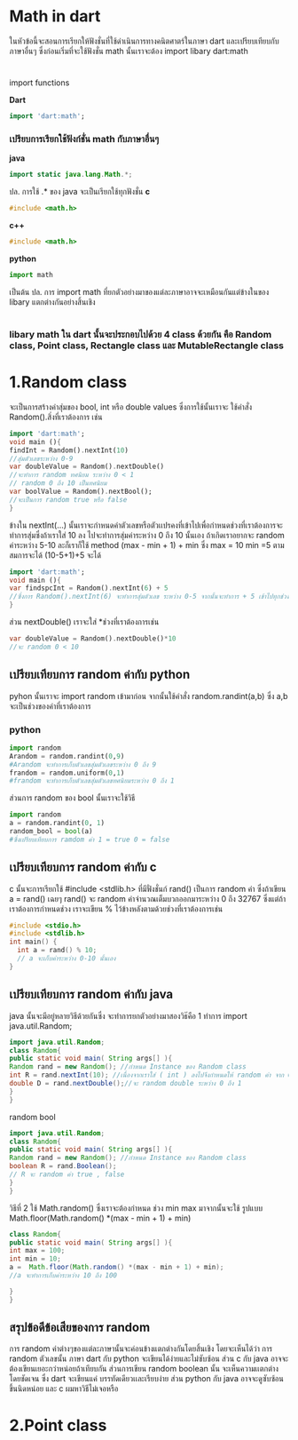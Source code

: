 # **Math in dart**
ในหัวข้อนี้จะสอนการเรียกให้ฟังชั่นที่ใช้ดำเนินการทางคนิตศาตร์ในภาษา dart และเปรียบเทียบกับภาษาอื่นๆ ซึ่งก่อนเริ่มที่จะใช้ฟังชั่น math นั้นเราจะต้อง import libary dart:math
#
import functions

**Dart**
 ```dart
import 'dart:math';
```
### เปรียบการเรียกใช้ฟังก์ชั่น math กับภาษาอื่นๆ
**java**
```java
import static java.lang.Math.*;
```
ปล. การใช้ .* ของ java จะเป็นเรียกใช้ทุกฟังชั่น
**c**
```c
#include <math.h>
```
**c++**
```c++
#include <math.h>
```
**python**
```python
import math
```
เป็นต้น
ปล. การ import math ที่ยกตัวอย่างมาของแต่ละภาษาอาจจะเหมือนกันแต่ข้างในของ libary แตกต่างกันอย่างสิ้นเชิง
#
### libary math ใน dart นั้นจะประกอบไปด้วย 4  class ด้วยกัน คือ Random class, Point class, Rectangle class และ MutableRectangle class

# 1.Random class
จะเป็นการสร้างค่าสุ่มของ bool, int หรือ double values 
ซึ่งการใช้นั้นเราจะ ใช้คำสั่ง Random().สิ่งที่เราต้องการ เช่น
 ```dart
import 'dart:math';
void main (){
findInt = Random().nextInt(10)
//สุ่มตัวเลขระหว่าง 0-9
var doubleValue = Random().nextDouble()
//จะทำการ random ทศนิยม ระหว่าง 0 < 1 
// random 0 ถึง 10 เป็นทศนิยม
var boolValue = Random().nextBool();
//จะเป็นการ random true หรือ false 
}
```
ข้างใน nextInt(...) นั้นเราจะกำหนดค่าตัวเลขหรือตัวเเปรคงที่เข้าไปเพื่อกำหนดช่วงที่เราต้องการจะทำการสุ่มซึ่งถ้าเราใส่ 10 ลง ไปจะทำการสุ่มค่าระหว่าง 0 ถึง 10 นั้นเอง
ถ้าเกิดเราอยากจะ random ค่าระหว่าง 5-10 ละก็เราก็ใช้ method (max - min + 1) + min ซึ่ง max = 10 min =5 ตามสมการจะได้ (10-5+1)+5 จะได้
```dart
import 'dart:math';
void main (){
var findspcInt = Random().nextInt(6) + 5
//ซึ่งการ Random().nextInt(6) จะทำการสุ่มตัวเลข ระหว่าง 0-5 จากนั้นจะทำการ + 5 เข้าไปทุกช่วง จะได้เป็นการสุ่มตัวเลขระหว่าง 5-10 นั้นเอง
}
```
ส่วน nextDouble() เราจะใส่ *ช่วงที่เราต้องการเช่น 
```dart
var doubleValue = Random().nextDouble()*10
//จะ random 0 < 10 
```
## เปรียบเทียบการ random ค่ากับ python 
pyhon นั้นเราจะ import random เข้ามาก่อน จากนั้นใช้คำสั่ง random.randint(a,b) ซึ่ง a,b จะเป็นช่วงของค่าที่เราต้องการ
### python 
```python
import random
Arandom = random.randint(0,9)
#Arandom จะทำการเก็บตัวเลขสุ่มตัวเลขระหว่าง 0 ถึง 9
frandom = random.uniform(0,1)
#frandom จะทำการเก็บตัวเลขสุ่มตัวเลขทศนิยมระหว่าง 0 ถึง 1
```
ส่วนการ random ของ bool นั้นเราจะใช้วิธี 
```python
import random
a = random.randint(0, 1)
random_bool = bool(a)
#ซึ่งเปรียบเทียบการ ramdom ค่า 1 = true 0 = false 
```
## เปรียบเทียบการ random ค่ากับ c
c นั้นจะการเรียกใช้ #include <stdlib.h> ที่มีฟั่งชั่นก์ rand() เป็นการ random ค่า ซึ่งถ้าเขียน a = rand() เฉยๆ rand() จะ random 
ค่าจำนวณเต็มบวกออกมาระหว่าง 0 ถึง 32767 ซึ่งแต่ถ้าเราต้องการกำหนดช่วง เราจะเขียน % ไว้ข้างหลังตามด้วยช่วงที่เราต้องการเช่น
```c
#include <stdio.h>
#include <stdlib.h>
int main() {
  int a = rand() % 10;
  // a จะเก็บค่าระหว่าง 0-10 นั้นเอง
}
```
## เปรียบเทียบการ random ค่ากับ java
java นั้นจะมีอยู่หลายวิธีด้วยกันซึ่ง จะทำการยกตัวอย่างมาสองวิธ๊คือ 1 ทำการ import java.util.Random;
```java
import java.util.Random;
class Random{
public static void main( String args[] ){
Random rand = new Random(); //กำหนด Instance ของ Random class
int R = rand.nextInt(10); //เนื่องจากเราใส่ ( int ) ลงไปจึงกำหนดให้ random ค่า จาก 0 ถึงตัวที่เรากำหนดไว้
double D = rand.nextDouble();//จะ random double ระหว่าง 0 ถึง 1
}
}
```
random bool 
```java
import java.util.Random;
class Random{
public static void main( String args[] ){
Random rand = new Random(); //กำหนด Instance ของ Random class
boolean R = rand.Boolean();
// R จะ random ค่า true , false
}
}
```
วิธีที่ 2 ใช้ Math.random() ซึ่งเราจะต้องกำหนด ช่วง min max มาจากนั้นจะใช้
รูปแบบ  Math.floor(Math.random() *(max - min + 1) + min) 
```java
class Random{
public static void main( String args[] ){
int max = 100;
int min = 10;
a =  Math.floor(Math.random() *(max - min + 1) + min);
//a จะทำการเก็บค่าระหว่าง 10 ถึง 100

}
}
```
## สรุปข้อดีข้อเสียของการ random
การ random ค่าต่างๆของแต่ละภาษานั้นจะค่อนข้างแตกต่างกันโดยสิ้นเชิง
โดยจะเห็นได้ว่า การ random ตัวเลขนั้น ภาษา dart กับ python จะเขียนได้ง่ายและไม่ซับซ้อน ส่วน c กับ java อาจจะต้องเขียนเยอะกว่าหน่อยถ้าเทียบกัน
ส่วนการเขียน random boolean นั้น จะเห็นความเเตกต่างโดยชัดเจน ซึ่ง dart จะเขียนแค่ บรรทัดเดียวเเละเรียบง่าย ส่วน python กับ java อาจจะดูซับซ้อนขึ้นนิดหน่อย และ c ผมหาวิธีไม่เจอหรือ

# 2.Point class



